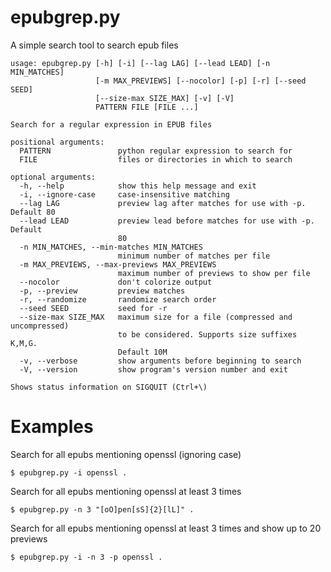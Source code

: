 epubgrep.py
=============

A simple search tool to search epub files

	usage: epubgrep.py [-h] [-i] [--lag LAG] [--lead LEAD] [-n MIN_MATCHES]
	                   [-m MAX_PREVIEWS] [--nocolor] [-p] [-r] [--seed SEED]
	                   [--size-max SIZE_MAX] [-v] [-V]
	                   PATTERN FILE [FILE ...]
	
	Search for a regular expression in EPUB files
	
	positional arguments:
	  PATTERN               python regular expression to search for
	  FILE                  files or directories in which to search
	
	optional arguments:
	  -h, --help            show this help message and exit
	  -i, --ignore-case     case-insensitive matching
	  --lag LAG             preview lag after matches for use with -p. Default 80
	  --lead LEAD           preview lead before matches for use with -p. Default
	                        80
	  -n MIN_MATCHES, --min-matches MIN_MATCHES
	                        minimum number of matches per file
	  -m MAX_PREVIEWS, --max-previews MAX_PREVIEWS
	                        maximum number of previews to show per file
	  --nocolor             don't colorize output
	  -p, --preview         preview matches
	  -r, --randomize       randomize search order
	  --seed SEED           seed for -r
	  --size-max SIZE_MAX   maximum size for a file (compressed and uncompressed)
	                        to be considered. Supports size suffixes K,M,G.
	                        Default 10M
	  -v, --verbose         show arguments before beginning to search
	  -V, --version         show program's version number and exit
	
	Shows status information on SIGQUIT (Ctrl+\)

Examples
=============
Search for all epubs mentioning openssl (ignoring case)

	$ epubgrep.py -i openssl .

Search for all epubs mentioning openssl at least 3 times

	$ epubgrep.py -n 3 "[oO]pen[sS]{2}[lL]" .

Search for all epubs mentioning openssl at least 3 times and show up to 20 previews

	$ epubgrep.py -i -n 3 -p openssl .

